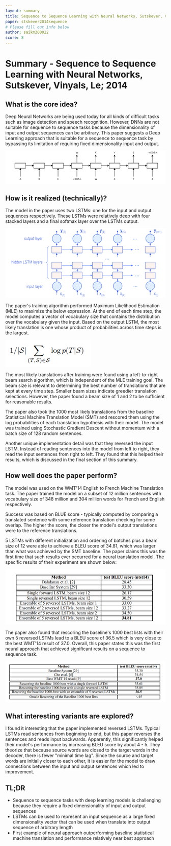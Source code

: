 ```yaml
---
layout: summary
title: Sequence to Sequence Learning with Neural Networks, Sutskever, Vinyals, Le; 2014
paper: stskever2014sequence
# Please fill out info below
author: saikm200022
score: 8
---
```


# **Summary - Sequence to Sequence Learning with Neural Networks, Sutskever, Vinyals, Le; 2014**

## What is the core idea?

Deep Neural Networks are being used today for all kinds of difficult tasks such as image detection and speech recognition. However, DNNs are not suitable for sequence to sequence tasks because the dimensionality of input and output sequences can be arbitrary. This paper suggests a Deep Learning approach that is suitable for a sequence to sequence task by bypassing its limitation of requiring fixed dimensionality input and output.

![Alt Text](sutskever2014sequence_1b.PNG)


## How is it realized (technically)?
 
The model in the paper uses two LSTMs: one for the input and output sequences respectively. These LSTMs were relatively deep with four stacked layers and a final softmax layer over the LSTMs output. 


![Alt Text](sutskever2014sequence_1c.PNG)


The paper's training algorithm performed Maximum Likelihood Estimation (MLE) to maximize the below expression. At the end of each time step, the model computes a vector of vocabulary size that contains the distribution over the vocabulary given the input. Based on the output LSTM, the most likely translation is one whose product of probabilities across time steps is the largest. 

![Alt Text](sutskever2014sequence_1a.PNG)


The most likely translations after training were found using a left-to-right beam search algorithm, which is independent of the MLE training goal. The beam size is relevant to determining the best number of translations that are kept at every time step. Smaller beam sizes indicate greedier translation selections. However, the paper found a beam size of 1 and 2 to be sufficient for reasonable results. 

The paper also took the 1000 most likely translations from the baseline Statistical Machine Translation Model (SMT)  and rescored them using the log probabilities of each translation hypothesis with their model. The model was trained using Stochastic Gradient Descent without momentum with a batch size of 128 random sentences. 

Another unique implementation detail was that they reversed the input LSTM. Instead of reading sentences into the model from left to right, they read the input sentences from right to left. They found that this helped their results, which is discussed in the final section of this summary.

## How well does the paper perform?

The model was used on the WMT'14 English to French Machine Translation task. The paper trained the model on a subset of 12 million sentences with vocabulary size of 348 million and 304 million words for French and English respectively.

Success was based on BLUE score - typically computed by comparing a translated sentence with some reference translation checking for some overlap. The higher the score, the closer the model's output translations were to the reference translations. 

5 LSTMs with different initialization and ordering of batches plus a beam size of 12 were able to achieve a BLEU score of 34.81, which was larger than what was achieved by the SMT baseline. The paper claims this was the first time that such results ever occurred for a neural translation model. The specific results of their experiment are shown below:

![Alt Text](sutskever2014sequence_1e.PNG)

The paper also found that rescoring the baseline's 1000 best lists with their own 5 reversed LSTMs lead to a BLEU score of 36.5 which is very close to the best WMT'14 result of 37.0. Overall, this paper states this was the first neural approach that achieved significant results on a sequence to sequence task. 


![Alt Text](sutskever2014sequence_1d.PNG)

## What interesting variants are explored?

I found it interesting that the paper implemented reversed LSTMs. Typical LSTMs read sentences from beginning to end, but this paper reverses the sentences and reads input backwards. Apparently, this significantly helped their model's performance by increasing BLEU score by about 4 - 5. They theorize that because source words are closed to the target words in the decoder, there is fewer "minimal time lag". Since the source and target words are initially closer to each other, it is easier for the model to draw connections between the input and output sentences which led to improvement.


## TL;DR
* Sequence to sequence tasks with deep learning models is challenging because they require a fixed dimensionality of input and output sequences
* LSTMs can be used to represent an input sequence as a large fixed dimensionality vector that can be used when translate into output sequence of arbitrary length
* First example of neural approach outperforming baseline statistical machine translation and performance relatively near best approach
